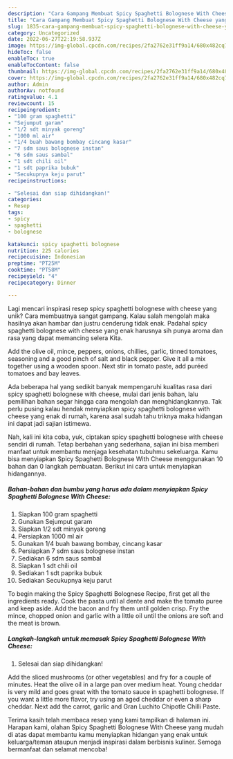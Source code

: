 ```yaml
---
description: "Cara Gampang Membuat Spicy Spaghetti Bolognese With Cheese yang Lezat Sekali"
title: "Cara Gampang Membuat Spicy Spaghetti Bolognese With Cheese yang Lezat Sekali"
slug: 1835-cara-gampang-membuat-spicy-spaghetti-bolognese-with-cheese-yang-lezat-sekali
category: Uncategorized
date: 2022-06-27T22:19:58.937Z
image: https://img-global.cpcdn.com/recipes/2fa2762e31ff9a14/680x482cq70/spicy-spaghetti-bolognese-with-cheese-foto-resep-utama.jpg
hideToc: false
enableToc: true
enableTocContent: false
thumbnail: https://img-global.cpcdn.com/recipes/2fa2762e31ff9a14/680x482cq70/spicy-spaghetti-bolognese-with-cheese-foto-resep-utama.jpg
cover: https://img-global.cpcdn.com/recipes/2fa2762e31ff9a14/680x482cq70/spicy-spaghetti-bolognese-with-cheese-foto-resep-utama.jpg
author: Admin
authorAv: notfound
ratingvalue: 4.1
reviewcount: 15
recipeingredient:
- "100 gram spaghetti"
- "Sejumput garam"
- "1/2 sdt minyak goreng"
- "1000 ml air"
- "1/4 buah bawang bombay cincang kasar"
- "7 sdm saus bolognese instan"
- "6 sdm saus sambal"
- "1 sdt chili oil"
- "1 sdt paprika bubuk"
- "Secukupnya keju parut"
recipeinstructions:

- "Selesai dan siap dihidangkan!"
categories:
- Resep
tags:
- spicy
- spaghetti
- bolognese

katakunci: spicy spaghetti bolognese 
nutrition: 225 calories
recipecuisine: Indonesian
preptime: "PT25M"
cooktime: "PT58M"
recipeyield: "4"
recipecategory: Dinner

---
```





Lagi mencari inspirasi resep spicy spaghetti bolognese with cheese yang unik? Cara membuatnya sangat gampang. Kalau salah mengolah maka hasilnya akan hambar dan justru cenderung tidak enak. Padahal spicy spaghetti bolognese with cheese yang enak harusnya sih punya aroma dan rasa yang dapat memancing selera Kita.





Add the olive oil, mince, peppers, onions, chillies, garlic, tinned tomatoes, seasoning and a good pinch of salt and black pepper. Give it all a mix together using a wooden spoon. Next stir in tomato paste, add puréed tomatoes and bay leaves.

Ada beberapa hal yang sedikit banyak mempengaruhi kualitas rasa dari spicy spaghetti bolognese with cheese, mulai dari jenis bahan, lalu pemilihan bahan segar hingga cara mengolah dan menghidangkannya. Tak perlu pusing kalau hendak menyiapkan spicy spaghetti bolognese with cheese yang enak di rumah, karena asal sudah tahu triknya maka hidangan ini dapat jadi sajian istimewa.






Nah, kali ini kita coba, yuk, ciptakan spicy spaghetti bolognese with cheese sendiri di rumah. Tetap berbahan yang sederhana, sajian ini bisa memberi manfaat untuk membantu menjaga kesehatan tubuhmu sekeluarga. Kamu bisa menyiapkan Spicy Spaghetti Bolognese With Cheese menggunakan 10 bahan dan 0 langkah pembuatan. Berikut ini cara untuk menyiapkan hidangannya.

<!--inarticleads1-->

##### Bahan-bahan dan bumbu yang harus ada dalam menyiapkan Spicy Spaghetti Bolognese With Cheese:

1. Siapkan 100 gram spaghetti
1. Gunakan Sejumput garam
1. Siapkan 1/2 sdt minyak goreng
1. Persiapkan 1000 ml air
1. Gunakan 1/4 buah bawang bombay, cincang kasar
1. Persiapkan 7 sdm saus bolognese instan
1. Sediakan 6 sdm saus sambal
1. Siapkan 1 sdt chili oil
1. Sediakan 1 sdt paprika bubuk
1. Sediakan Secukupnya keju parut


To begin making the Spicy Spaghetti Bolognese Recipe, first get all the ingredients ready. Cook the pasta until al dente and make the tomato puree and keep aside. Add the bacon and fry them until golden crisp. Fry the mince, chopped onion and garlic with a little oil until the onions are soft and the meat is brown. 

<!--inarticleads2-->

##### Langkah-langkah untuk memasak Spicy Spaghetti Bolognese With Cheese:


1. Selesai dan siap dihidangkan!

Add the sliced mushrooms (or other vegetables) and fry for a couple of minutes. Heat the olive oil in a large pan over medium heat. Young cheddar is very mild and goes great with the tomato sauce in spaghetti bolognese. If you want a little more flavor, try using an aged cheddar or even a sharp cheddar. Next add the carrot, garlic and Gran Luchito Chipotle Chilli Paste. 

Terima kasih telah membaca resep yang kami tampilkan di halaman ini. Harapan kami, olahan Spicy Spaghetti Bolognese With Cheese yang mudah di atas dapat membantu kamu menyiapkan hidangan yang enak untuk keluarga/teman ataupun menjadi inspirasi dalam berbisnis kuliner. Semoga bermanfaat dan selamat mencoba!
